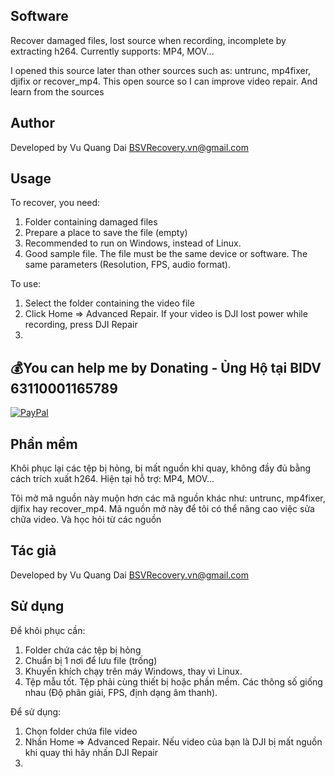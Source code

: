 ## Software
Recover damaged files, lost source when recording, incomplete by extracting h264. Currently supports: MP4, MOV...

I opened this source later than other sources such as: untrunc, mp4fixer, djifix or recover_mp4. This open source so I can improve video repair. And learn from the sources

## Author
Developed by Vu Quang Dai <BSVRecovery.vn@gmail.com>

## Usage
To recover, you need:
1. Folder containing damaged files
2. Prepare a place to save the file (empty)
3. Recommended to run on Windows, instead of Linux.
4. Good sample file. The file must be the same device or software. The same parameters (Resolution, FPS, audio format).

To use:
1. Select the folder containing the video file
2. Click Home => Advanced Repair. If your video is DJI lost power while recording, press DJI Repair
3.


## 💰You can help me by Donating - Ủng Hộ tại BIDV 63110001165789
[![PayPal](https://img.shields.io/badge/PayPal-00457C?style=for-the-badge&logo=paypal&logoColor=white)](https://paypal.me/BSVPay)


## Phần mềm
Khôi phục lại các tệp bị hỏng, bị mất nguồn khi quay, không đầy đủ bằng cách trích xuất h264. Hiện tại hỗ trợ: MP4, MOV...

Tôi mở mã nguồn này muộn hơn các mã nguồn khác như: untrunc, mp4fixer, djifix hay recover_mp4. Mã nguồn mở này để tôi có thể nâng cao việc sửa chữa video. Và học hỏi từ các nguồn

## Tác giả
Developed by Vu Quang Dai <BSVRecovery.vn@gmail.com>

## Sử dụng
Để khôi phục cần:
1. Folder chứa các tệp bị hỏng
2. Chuẩn bị 1 nơi để lưu file (trống)
3. Khuyến khích chạy trên máy Windows, thay vì Linux.
4. Tệp mẫu tốt. Tệp phải cùng thiết bị hoặc phần mềm. Các thông số giống nhau (Độ phân giải, FPS, định dạng âm thanh).

Để sử dụng:
1. Chọn folder chứa file video
2. Nhấn Home => Advanced Repair. Nếu video của bạn là DJI bị mất nguồn khi quay thì hãy nhấn DJI Repair
3. 
